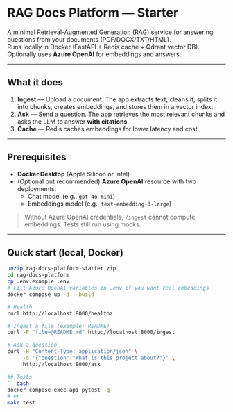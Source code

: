 # RAG Docs Platform — Starter

A minimal Retrieval-Augmented Generation (RAG) service for answering questions from your documents (PDF/DOCX/TXT/HTML).  
Runs locally in Docker (FastAPI + Redis cache + Qdrant vector DB). Optionally uses **Azure OpenAI** for embeddings and answers.

---

## What it does

1. **Ingest** — Upload a document. The app extracts text, cleans it, splits it into chunks, creates embeddings, and stores them in a vector index.  
2. **Ask** — Send a question. The app retrieves the most relevant chunks and asks the LLM to answer **with citations**.  
3. **Cache** — Redis caches embeddings for lower latency and cost.

---

## Prerequisites

- **Docker Desktop** (Apple Silicon or Intel)
- (Optional but recommended) **Azure OpenAI** resource with two deployments:
  - Chat model (e.g., `gpt-4o-mini`)
  - Embeddings model (e.g., `text-embedding-3-large`)

> Without Azure OpenAI credentials, `/ingest` cannot compute embeddings. Tests still run using mocks.

---

## Quick start (local, Docker)

```bash
unzip rag-docs-platform-starter.zip
cd rag-docs-platform
cp .env.example .env
# Fill Azure OpenAI variables in .env if you want real embeddings
docker compose up -d --build

# Health
curl http://localhost:8000/healthz

# Ingest a file (example: README)
curl -F "file=@README.md" http://localhost:8000/ingest

# Ask a question
curl -H "Content-Type: application/json" \
     -d '{"question":"What is this project about?"}' \
     http://localhost:8000/ask

## Tests
```bash
docker compose exec api pytest -q
# or
make test
```